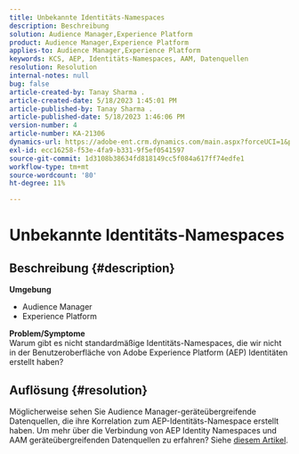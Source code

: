```yaml
---
title: Unbekannte Identitäts-Namespaces
description: Beschreibung
solution: Audience Manager,Experience Platform
product: Audience Manager,Experience Platform
applies-to: Audience Manager,Experience Platform
keywords: KCS, AEP, Identitäts-Namespaces, AAM, Datenquellen
resolution: Resolution
internal-notes: null
bug: false
article-created-by: Tanay Sharma .
article-created-date: 5/18/2023 1:45:01 PM
article-published-by: Tanay Sharma .
article-published-date: 5/18/2023 1:46:06 PM
version-number: 4
article-number: KA-21306
dynamics-url: https://adobe-ent.crm.dynamics.com/main.aspx?forceUCI=1&pagetype=entityrecord&etn=knowledgearticle&id=0d534b2f-82f5-ed11-8848-6045bd006268
exl-id: ecc16258-f53e-4fa9-b331-9f5ef0541597
source-git-commit: 1d3108b38634fd818149cc5f084a617ff74edfe1
workflow-type: tm+mt
source-wordcount: '80'
ht-degree: 11%

---
```


# Unbekannte Identitäts-Namespaces

## Beschreibung {#description}

<b>Umgebung</b>
- Audience Manager
- Experience Platform




<b>Problem/Symptome</b>
<br>Warum gibt es nicht standardmäßige Identitäts-Namespaces, die wir nicht in der Benutzeroberfläche von Adobe Experience Platform (AEP) Identitäten erstellt haben?<br>

## Auflösung {#resolution}


Möglicherweise sehen Sie Audience Manager-geräteübergreifende Datenquellen, die ihre Korrelation zum AEP-Identitäts-Namespace erstellt haben. Um mehr über die Verbindung von AEP Identity Namespaces und AAM geräteübergreifenden Datenquellen zu erfahren? Siehe [diesem Artikel](https://experienceleague.adobe.com/docs/experience-cloud-kcs/kbarticles/KA-21305.html?lang=de).
